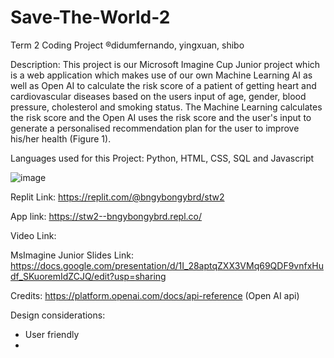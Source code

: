 # Save-The-World-2

Term 2 Coding Project ®didumfernando, yingxuan, shibo

Description: This project is our Microsoft Imagine Cup Junior project which is a web application which makes use of our own Machine Learning AI as well as Open AI to calculate the risk score of a patient of getting heart and cardiovascular diseases based on the users input of age, gender, blood pressure, cholesterol and smoking status. The Machine Learning calculates the risk score and the Open AI uses the risk score and the user's input to generate a personalised recommendation plan for the user to improve his/her health (Figure 1).

Languages used for this Project: Python, HTML, CSS, SQL and Javascript 

![image](https://github.com/bngybongybrd/stw2/assets/48951196/7e0cb71f-87df-48f2-a8ce-774e2c1f03f5)

Replit Link: https://replit.com/@bngybongybrd/stw2

App link: https://stw2--bngybongybrd.repl.co/ 

Video Link: 

MsImagine Junior Slides Link: https://docs.google.com/presentation/d/1I_28aptqZXX3VMq69QDF9vnfxHudf_SKuoremIdZCJQ/edit?usp=sharing

Credits: https://platform.openai.com/docs/api-reference (Open AI api)

Design considerations:
- User friendly
- 
